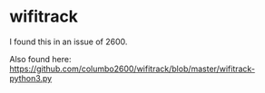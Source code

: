 # wifitrack

I found this in an issue of 2600. 

Also found here: https://github.com/columbo2600/wifitrack/blob/master/wifitrack-python3.py